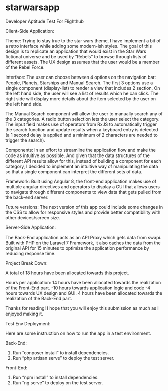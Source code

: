 # starwarsapp
Developer Aptitude Test For Flighthub

Client-Side Application:

Theme: 
Trying to stay true to the star wars theme, I have implement a bit of a retro interface while adding some modern-ish styles.  The goal of this design is to replicate an application that would exist in the Star Wars fictional universe and be used by “Rebels” to browse through lists of different assets.  The UX design assumes that the user would be a member of the Rebel Force.

Interface:
The user can choose between 4 options on the navigation bar: People, Planets, Starships and Manual Search.  The first 3 options use a single component (display-list) to render a view that includes 2 section.  On the left hand side, the user will see a list of results which he can click. The right side will display more details about the item selected by the user on the left hand side. 

The Manual Search component will allow the user to manually search any of the 3 categories.  A radio button selection lets the user select the category.  The input field makes use of operators from RxJS to automatically trigger the search function and update results when a keyboard entry is detected (a 1 second delay is applied and a minimum of 2 characters are needed to trigger the search). 

Components:
In an effort to streamline the application flow and make the code as intuitive as possible.  And given that the data structures of the different API results allow for this, instead of building a component for each category, I decided to implement an intuitive way of manipulating the data so that a single component can interpret the different sets of data. 

Framework:
Built using Angular 8, the front-end application makes use of multiple angular directives and operators to display a GUI that allows users to navigate through different components to view data that gets pulled from the back-end server. 

Future versions:
The next version of this app could include some changes in the CSS to allow for responsive styles and provide better compatibility with other devices/screen size. 

Server-Side Application:

The Back-End application acts as an API Proxy which gets data from swapi.  Built with PHP on the Laravel 7 Framework, it also caches the data from the original API for 15 minutes to optimize the application performance by reducing response time. 

Project Break Down:

A total of 18 hours have been allocated towards this project. 

Hours per application: 
14 hours have been allocated towards the realization of the Front-End part.
	-10 hours towards application logic and code
	-4 hours towards UX design and GUI. 
4 hours have been allocated towards the realization of the Back-End part. 

Thanks for reading!
I hope that you will enjoy this submission as much as I enjoyed making it.


Test Env Deployment:

Here are some instruction on how to run the app in a test environment. 

Back-End:
1. Run “conposer install” to install dependencies.
2. Run “php artisan serve” to deploy the test server.

Front-End:
1. Run “npm install” to install dependencies.
2. Run “ng serve” to deploy on the test server. 
